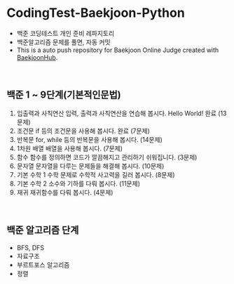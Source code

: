 # CodingTest-Baekjoon-Python
- 백준 코딩테스트 개인 준비 레파지토리
- 백준알고리즘 문제를 풀면, 자동 커밋
- This is a auto push repository for Baekjoon Online Judge created with [BaekjoonHub](https://github.com/BaekjoonHub/BaekjoonHub).

<br>

## 백준 1 ~ 9단계(기본적인문법)
1.	입출력과 사칙연산	입력, 출력과 사칙연산을 연습해 봅시다. Hello World!	완료 (13문제)
2.	조건문	if 등의 조건문을 사용해 봅시다.	완료 (7문제)
3.	반복문	for, while 등의 반복문을 사용해 봅시다. (14문제)
4.	1차원 배열	배열을 사용해 봅시다. (7문제)
5.	함수	함수를 정의하면 코드가 깔끔해지고 관리하기 쉬워집니다. (3문제)
6.	문자열	문자열을 다루는 문제들을 해결해 봅시다. (10문제)
7.	기본 수학 1	수학 문제로 수학적 사고력을 길러 봅시다. (8문제)
8.	기본 수학 2	소수와 기하를 다뤄 봅시다. (11문제)
9.	재귀	재귀함수를 다뤄 봅시다. (4문제)


<br>

## 백준 알고리즘 단계
- BFS, DFS
- 자료구조
- 부르트포스 알고리즘
- 정렬
